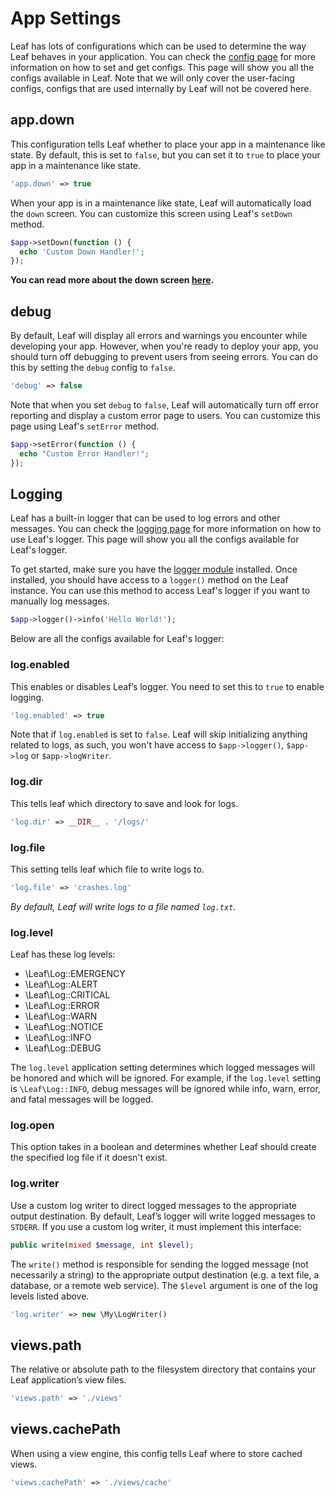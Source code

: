 # App Settings

<!-- markdownlint-disable no-inline-html -->

Leaf has lots of configurations which can be used to determine the way Leaf behaves in your application. You can check the [config page](/config/) for more information on how to set and get configs. This page will show you all the configs available in Leaf. Note that we will only cover the user-facing configs, configs that are used internally by Leaf will not be covered here.

## app.down

This configuration tells Leaf whether to place your app in a maintenance like state. By default, this is set to `false`, but you can set it to `true` to place your app in a maintenance like state.

```php
'app.down' => true
```

When your app is in a maintenance like state, Leaf will automatically load the `down` screen. You can customize this screen using Leaf's `setDown` method.

```php
$app->setDown(function () {
  echo 'Custom Down Handler!';
});
```

**You can read more about the down screen [here](/routing/errors#application-down).**

## debug

By default, Leaf will display all errors and warnings you encounter while developing your app. However, when you're ready to deploy your app, you should turn off debugging to prevent users from seeing errors. You can do this by setting the `debug` config to `false`.

```php
'debug' => false
```

Note that when you set `debug` to `false`, Leaf will automatically turn off error reporting and display a custom error page to users. You can customize this page using Leaf's `setError` method.

```php
$app->setError(function () {
  echo "Custom Error Handler!";
});
```

## Logging

Leaf has a built-in logger that can be used to log errors and other messages. You can check the [logging page](/tooling/logging) for more information on how to use Leaf's logger. This page will show you all the configs available for Leaf's logger.

To get started, make sure you have the [logger module](/tooling/logging) installed. Once installed, you should have access to a `logger()` method on the Leaf instance. You can use this method to access Leaf's logger if you want to manually log messages.

```php
$app->logger()->info('Hello World!');
```

Below are all the configs available for Leaf's logger:

### log.enabled

This enables or disables Leaf’s logger. You need to set this to `true` to enable logging.

```php
'log.enabled' => true
```

Note that if `log.enabled` is set to `false`. Leaf will skip initializing anything related to logs, as such, you won't have access to `$app->logger()`, `$app->log` or `$app->logWriter`.

### log.dir

This tells leaf which directory to save and look for logs.

```php
'log.dir' => __DIR__ . '/logs/'
```

### log.file

This setting tells leaf which file to write logs to.

```php
'log.file' => 'crashes.log'
```

*By default, Leaf will write logs to a file named `log.txt`.*

### log.level

Leaf has these log levels:

- \Leaf\Log::EMERGENCY
- \Leaf\Log::ALERT
- \Leaf\Log::CRITICAL
- \Leaf\Log::ERROR
- \Leaf\Log::WARN
- \Leaf\Log::NOTICE
- \Leaf\Log::INFO
- \Leaf\Log::DEBUG

The `log.level` application setting determines which logged messages will be honored and which will be ignored. For example, if the `log.level` setting is `\Leaf\Log::INFO`, debug messages will be ignored while info, warn, error, and fatal messages will be logged.

### log.open

This option takes in a boolean and determines whether Leaf should create the specified log file if it doesn't exist.

### log.writer

Use a custom log writer to direct logged messages to the appropriate output destination. By default, Leaf’s logger will write logged messages to `STDERR`. If you use a custom log writer, it must implement this interface:

```php
public write(mixed $message, int $level);
```

The `write()` method is responsible for sending the logged message (not necessarily a string) to the appropriate output destination (e.g. a text file, a database, or a remote web service). The `$level` argument is one of the log levels listed above.

```php
'log.writer' => new \My\LogWriter()
```

## views.path

The relative or absolute path to the filesystem directory that contains your Leaf application’s view files.

```php
'views.path' => './views'
```

## views.cachePath

When using a view engine, this config tells Leaf where to store cached views.

```php
'views.cachePath' => './views/cache'
```
